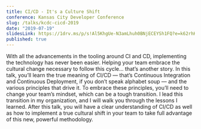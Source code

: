 ```yaml
---
title: CI/CD - It's a Culture Shift
conference: Kansas City Developer Conference
slug: /talks/kcdc-cicd-2019
date: "2019-07-19"
slidesLink: https://1drv.ms/p/s!Al5KhgUe-N3amLhuh0BNjECEYSh1FQ?e=k62rhK
published: true
---
```


With all the advancements in the tooling around CI and CD, implementing the technology has never been easier. Helping your team embrace the cultural change necessary to follow this cycle… that’s another story. In this talk, you’ll learn the true meaning of CI/CD — that’s Continuous Integration and Continuous Deployment, if you don’t speak alphabet soup — and the various principles that drive it. To embrace these principles, you’ll need to change your team’s mindset, which can be a tough transition. I lead this transition in my organization, and I will walk you through the lessons I learned. After this talk, you will have a clear understanding of CI/CD as well as how to implement a true cultural shift in your team to take full advantage of this new, powerful methodology.
